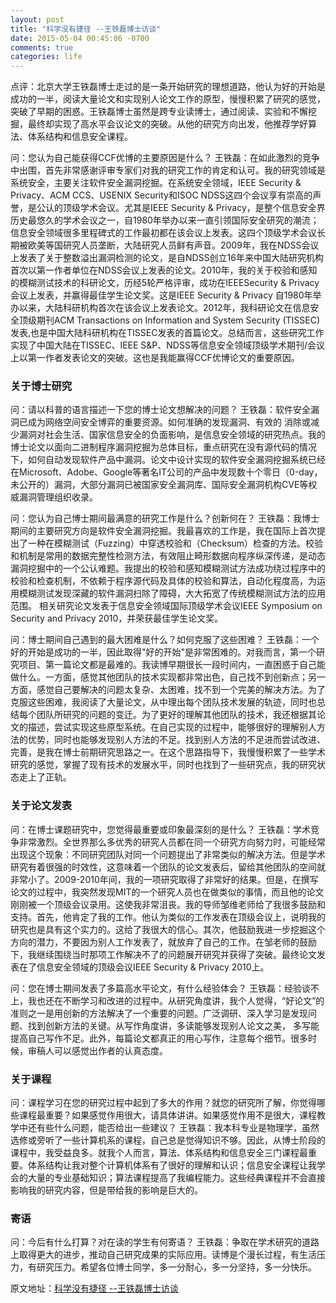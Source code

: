 ```yaml
---
layout: post
title: "科学没有捷径 --王铁磊博士访谈"
date: 2015-05-04 00:45:06 -0700
comments: true
categories: life
---
```


点评：北京大学王铁磊博士走过的是一条开始研究的理想道路，他认为好的开始是成功的一半，阅读大量论文和实现别人论文工作的原型，慢慢积累了研究的感觉，突破了早期的困惑。王铁磊博士虽然是跨专业读博士，通过阅读、实验和不懈挖掘，最终却实现了高水平会议论文的突破。从他的研究方向出发，他推荐学好算法、体系结构和信息安全课程。


问：您认为自己能获得CCF优博的主要原因是什么？
王铁磊：在如此激烈的竞争中出围，首先非常感谢评审专家们对我的研究工作的肯定和认可。我的研究领域是系统安全，主要关注软件安全漏洞挖掘。在系统安全领域，IEEE Security & Privacy、ACM CCS、USENIX Security和ISOC NDSS这四个会议享有崇高的声誉，是公认的顶级学术会议。尤其是IEEE Security & Privacy，是整个信息安全界历史最悠久的学术会议之一，自1980年举办以来一直引领国际安全研究的潮流；信息安全领域很多里程碑式的工作最初都在该会议上发表。这四个顶级学术会议长期被欧美等国研究人员垄断，大陆研究人员鲜有声音。2009年，我在NDSS会议上发表了关于整数溢出漏洞检测的论文，是自NDSS创立16年来中国大陆研究机构首次以第一作者单位在NDSS会议上发表的论文。2010年，我的关于校验和感知的模糊测试技术的科研论文，历经5轮严格评审，成功在IEEESecurity & Privacy会议上发表，并赢得最佳学生论文奖。这是IEEE Security & Privacy 自1980年举办以来，大陆科研机构首次在该会议上发表论文。2012年，我科研论文在信息安全顶级期刊ACM Transactions on Information and System Security (TISSEC)发表,也是中国大陆科研机构在TISSEC发表的首篇论文。总结而言，这些研究工作实现了中国大陆在TISSEC、IEEE S&P、NDSS等信息安全领域顶级学术期刊/会议上以第一作者发表论文的突破。这也是我能赢得CCF优博论文的重要原因。
<!--more-->

### 关于博士研究

问：请以科普的语言描述一下您的博士论文想解决的问题？
王铁磊：软件安全漏洞已成为网络空间安全博弈的重要资源。如何准确的发现漏洞、有效的 消除或减少漏洞对社会生活、国家信息安全的负面影响，是信息安全领域的研究热点。我的博士论文以面向二进制程序漏洞挖掘为总体目标，重点研究在没有源代码的情况下，如何自动发现软件产品中漏洞。论文中设计实现的软件安全漏洞挖掘系统已经在Microsoft、Adobe、Google等著名IT公司的产品中发现数十个零日（0-day，未公开的）漏洞，大部分漏洞已被国家安全漏洞库、国际安全漏洞机构CVE等权威漏洞管理组织收录。


问：您认为自己博士期间最满意的研究工作是什么？创新何在？
王铁磊：我博士期间的主要研究方向是软件安全漏洞挖掘。我最喜欢的工作是，我在国际上首次提出了一种在模糊测试（Fuzzing）中穿透校验和（Checksum）检查的方法。校验和机制是常用的数据完整性检测方法，有效阻止畸形数据向程序纵深传递，是动态漏洞挖掘中的一个公认难题。我提出的校验和感知模糊测试方法成功绕过程序中的校验和检查机制，不依赖于程序源代码及具体的校验和算法，自动化程度高，为运用模糊测试发现深藏的软件漏洞扫除了障碍，大大拓宽了传统模糊测试方法的应用范围。 相关研究论文发表于信息安全领域国际顶级学术会议IEEE Symposium on Security and Privacy 2010，并荣获最佳学生论文奖。


问：博士期间自己遇到的最大困难是什么？如何克服了这些困难？
王铁磊：一个好的开始是成功的一半，因此取得"好的开始"是非常困难的。对我而言，第一个研究项目、第一篇论文都是最难的。我读博早期很长一段时间内，一直困惑于自己能做什么。一方面，感觉其他团队的技术实现都非常出色，自己找不到创新点；另一方面，感觉自己要解决的问题太复杂、太困难，找不到一个完美的解决方法。为了克服这些困难，我阅读了大量论文，从中理出每个团队技术发展的轨迹，同时也总结每个团队所研究的问题的变迁。为了更好的理解其他团队的技术，我还根据其论文的描述，尝试实现这些原型系统。在自己实现的过程中，能够很好的理解别人方法的优势，同时也能够发现别人方法的不足。找到别人方法的不足进而尝试改进、完善，是我在博士前期研究思路之一。在这个思路指导下，我慢慢积累了一些学术研究的感觉，掌握了现有技术的发展水平，同时也找到了一些研究点，我的研究状态走上了正轨。


### 关于论文发表

问：在博士课题研究中，您觉得最重要或印象最深刻的是什么？
王铁磊：学术竞争非常激烈。全世界那么多优秀的研究人员都在同一个研究方向努力时，可能经常出现这个现象：不同研究团队对同一个问题提出了非常类似的解决方法。但是学术研究有着很强的时效性，这意味着一个团队的论文发表后，留给其他团队的空间就非常小了。2009-2010年间，我的一项研究取得了非常好的结果。但是，在撰写论文的过程中，我突然发现MIT的一个研究人员也在做类似的事情，而且他的论文刚刚被一个顶级会议录用。这使我非常沮丧。我的导师邹维老师给了我很多鼓励和支持。首先，他肯定了我的工作。他认为类似的工作发表在顶级会议上，说明我的研究也是具有这个实力的。这给了我很大的信心。其次，他鼓励我进一步挖掘这个方向的潜力，不要因为别人工作发表了，就放弃了自己的工作。在邹老师的鼓励下，我继续围绕当时那项工作解决不了的问题展开研究并获得了突破。最终论文发表在了信息安全领域的顶级会议IEEE Security & Privacy 2010上。

问：您在博士期间发表了多篇高水平论文，有什么经验体会？
王铁磊：经验谈不上，我也还在不断学习和改进的过程中。从研究角度讲，我个人觉得，“好论文”的准则之一是用创新的方法解决了一个重要的问题。广泛调研、深入学习是发现问题、找到创新方法的关键。从写作角度讲，多读能够发现别人论文之美， 多写能提高自己写作不足。此外，每篇论文都真正的用心写作，注意每个细节。很多时候，审稿人可以感觉出作者的认真态度。

### 关于课程

问：课程学习在您的研究过程中起到了多大的作用？就您的研究所了解，你觉得哪些课程最重要？如果感觉作用很大，请具体讲讲。如果感觉作用不是很大，课程教学中还有些什么问题，能否给出一些建议？
王铁磊：我本科专业是物理学，虽然选修或旁听了一些计算机系的课程，自己总是觉得知识不够。因此，从博士阶段的课程中，我受益良多。就我个人而言，算法、体系结构和信息安全三门课程最重要。体系结构让我对整个计算机体系有了很好的理解和认识；信息安全课程让我学会的大量的专业基础知识；算法课程提高了我编程能力。这些经典课程并不会直接影响我的研究内容，但是带给我的影响是巨大的。

### 寄语

问：今后有什么打算？对在读的学生有何寄语？
王铁磊：争取在学术研究的道路上取得更大的进步，推动自己研究成果的实际应用。读博是个漫长过程，有生活压力，有研究压力。希望各位博士同学，多一分耐心，多一分坚持，多一分快乐。

原文地址：[科学没有捷径 --王铁磊博士访谈](http://www.douban.com/note/243601486/)
    